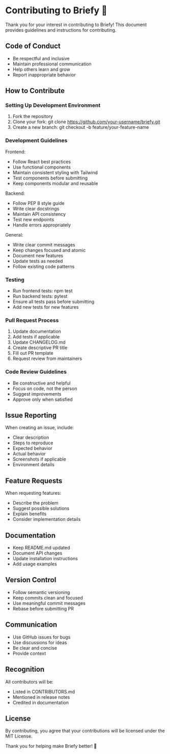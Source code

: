 # Contributing to Briefy 🤝

Thank you for your interest in contributing to Briefy! This document provides guidelines and instructions for contributing.

## Code of Conduct
- Be respectful and inclusive
- Maintain professional communication
- Help others learn and grow
- Report inappropriate behavior

## How to Contribute

### Setting Up Development Environment
1. Fork the repository
2. Clone your fork:
  git clone https://github.com/your-username/briefy.git
3. Create a new branch:
  git checkout -b feature/your-feature-name

### Development Guidelines

Frontend:
- Follow React best practices
- Use functional components
- Maintain consistent styling with Tailwind
- Test components before submitting
- Keep components modular and reusable

Backend:
- Follow PEP 8 style guide
- Write clear docstrings
- Maintain API consistency
- Test new endpoints
- Handle errors appropriately

General:
- Write clear commit messages
- Keep changes focused and atomic
- Document new features
- Update tests as needed
- Follow existing code patterns

### Testing
- Run frontend tests: npm test
- Run backend tests: pytest
- Ensure all tests pass before submitting
- Add new tests for new features

### Pull Request Process
1. Update documentation
2. Add tests if applicable
3. Update CHANGELOG.md
4. Create descriptive PR title
5. Fill out PR template
6. Request review from maintainers

### Code Review Guidelines
- Be constructive and helpful
- Focus on code, not the person
- Suggest improvements
- Approve only when satisfied

## Issue Reporting
When creating an issue, include:
- Clear description
- Steps to reproduce
- Expected behavior
- Actual behavior
- Screenshots if applicable
- Environment details

## Feature Requests
When requesting features:
- Describe the problem
- Suggest possible solutions
- Explain benefits
- Consider implementation details

## Documentation
- Keep README.md updated
- Document API changes
- Update installation instructions
- Add usage examples

## Version Control
- Follow semantic versioning
- Keep commits clean and focused
- Use meaningful commit messages
- Rebase before submitting PR

## Communication
- Use GitHub issues for bugs
- Use discussions for ideas
- Be clear and concise
- Provide context

## Recognition
All contributors will be:
- Listed in CONTRIBUTORS.md
- Mentioned in release notes
- Credited in documentation

## License
By contributing, you agree that your contributions will be licensed under the MIT License.

Thank you for helping make Briefy better! 🚀